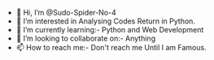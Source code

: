 - 👋 Hi, I’m @Sudo-Spider-No-4
- 👀 I’m interested in Analysing Codes Return in Python.
- 🌱 I’m currently learning:- Python and Web Development
- 💞️ I’m looking to collaborate on:- Anything
- 📫 How to reach me:- Don't reach me Until I am Famous.

<!---
Sudo-Spider-No-4/Sudo-Spider-No-4 is a ✨ special ✨ repository because its `README.md` (this file) appears on your GitHub profile.
You can click the Preview link to take a look at your changes.
--->

